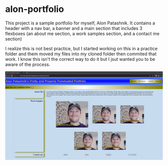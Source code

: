 # alon-portfolio

This project is a sample portfolio for myself, Alon Patashnik.
It contains a header with a nav bar, a banner and a main section that includes 3 flexboxes (an about me section, a work samples section, and a contact me section)

I realize this is not best practice, but I started working on this in a practice folder and them moved my files into my cloned folder then commited that work. I know this isn't the correct way to do it but I jsut wanted you to be aware of the process.

![Homepage when loaded](/Homepage.png)
